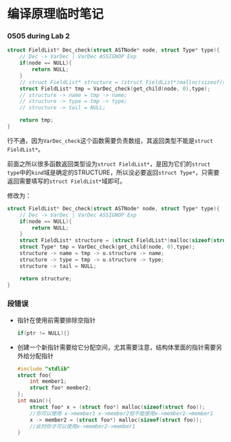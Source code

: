 # 编译原理临时笔记

### 0505 during Lab 2

```c
struct FieldList* Dec_check(struct ASTNode* node, struct Type* type){
    // Dec -> VarDec | VarDec ASSIGNOP Exp
    if(node == NULL){
        return NULL;
    }
    // struct FieldList* structure = (struct FieldList*)malloc(sizeof(struct FieldList));
    struct FieldList* tmp = VarDec_check(get_child(node, 0),type);
    // structure -> name = tmp -> name;
    // structure -> type = tmp -> type;
    // structure -> tail = NULL;

    return tmp;
}
```

行不通，因为`VarDec_check`这个函数需要负责数组，其返回类型不能是`struct FieldList*`。

前面之所以很多函数返回类型设为`struct FieldList*`，是因为它们的`struct type`中的`kind`域是确定的STRUCTURE，所以没必要返回`struct Type*`，只需要返回需要填写的`struct FieldList*`域即可。

修改为：

```c
struct FieldList* Dec_check(struct ASTNode* node, struct Type* type){
    // Dec -> VarDec | VarDec ASSIGNOP Exp
    if(node == NULL){
        return NULL;
    }
    struct FieldList* structure = (struct FieldList*)malloc(sizeof(struct FieldList));
    struct Type* tmp = VarDec_check(get_child(node, 0),type);
    structure -> name = tmp -> u.structure -> name;
    structure -> type = tmp -> u.structure -> type;
    structure -> tail = NULL;

    return structure;
}
```

### 段错误

- 指针在使用前需要排除空指针

  ```C
  if(ptr != NULL){}
  ```

- 创建一个新指针需要给它分配空间，尤其需要注意，结构体里面的指针需要另外给分配指针

  ```c
  #include "stdlib"
  struct foo{
      int member1;
      struct foo* member2;
  };
  int main(){
      struct foo* x = (struct foo*) malloc(sizeof(struct foo));
      //你可以使用 x->member1 x->member2但不能使用x->member2->member1
      x -> member2 = (struct foo*) malloc(sizeof(struct foo));
      //此时你才可以使用x->member2->member1
  }
  ```

  
